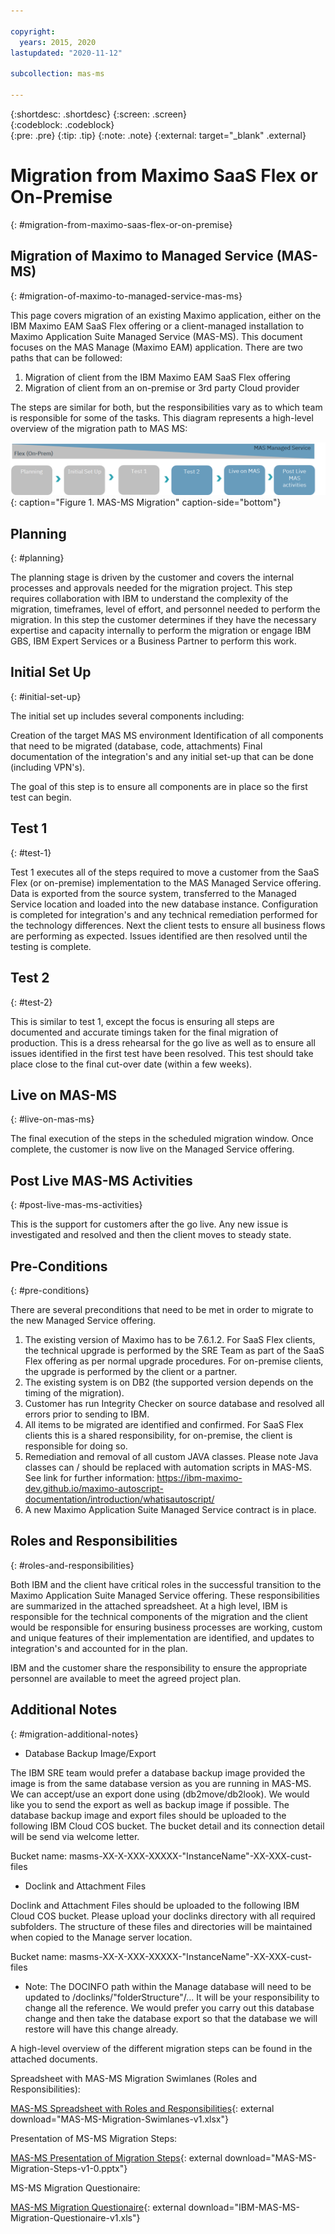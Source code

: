 ```yaml
---

copyright:
  years: 2015, 2020
lastupdated: "2020-11-12"

subcollection: mas-ms

---
```


{:shortdesc: .shortdesc}
{:screen: .screen}  
{:codeblock: .codeblock}  
{:pre: .pre}
{:tip: .tip}
{:note: .note}
{:external: target="_blank" .external}

# Migration from Maximo SaaS Flex or On-Premise
{: #migration-from-maximo-saas-flex-or-on-premise}

## Migration of Maximo to Managed Service (MAS-MS)
{: #migration-of-maximo-to-managed-service-mas-ms}

This page covers migration of an existing Maximo application, either on the IBM Maximo EAM SaaS Flex offering or a client-managed installation to Maximo Application Suite Managed Service (MAS-MS). This document focuses on the MAS Manage (Maximo EAM) application.  There are two paths that can be followed:

1. Migration of client from the IBM Maximo EAM SaaS Flex offering
2. Migration of client from an on-premise or 3rd party Cloud provider

The steps are similar for both, but the responsibilities vary as to which team is responsible for some of the tasks. This diagram represents a high-level overview of the migration path to MAS MS:

![MAS-MS-Migration](images/MAS-MS-Migration.png "MAS-MS-Migration"){: caption="Figure 1. MAS-MS Migration" caption-side="bottom"}

## Planning
{: #planning}

The planning stage is driven by the customer and covers the internal processes and approvals needed for the migration project.  This step requires collaboration with IBM to understand the complexity of the migration, timeframes, level of effort, and personnel needed to perform the migration.  In this step the customer determines if they have the necessary expertise and capacity internally to perform the migration or engage IBM GBS, IBM Expert Services or a Business Partner to perform this work.

## Initial Set Up
{: #initial-set-up}

The initial set up includes several components including:

Creation of the target MAS MS environment
Identification of all components that need to be migrated (database, code, attachments)
Final documentation of the integration's and any initial set-up that can be done (including VPN's). 

The goal of this step is to ensure all components are in place so the first test can begin. 

## Test 1
{: #test-1}

Test 1 executes all of the steps required to move a customer from the SaaS Flex (or on-premise) implementation to the MAS Managed Service offering.  Data is exported from the source system, transferred to the Managed Service location and loaded into the new database instance.  Configuration is completed for integration's and any technical remediation performed for the technology differences.  Next the client tests to ensure all business flows are performing as expected.  Issues identified are then resolved until the testing is complete.

## Test 2
{: #test-2}

This is similar to test 1, except the focus is ensuring all steps are documented and accurate timings taken for the final migration of production.  This is a dress rehearsal for the go live as well as to ensure all issues identified in the first test have been resolved.  This test should take place close to the final cut-over date (within a few weeks).

## Live on MAS-MS
{: #live-on-mas-ms}

The final execution of the steps in the scheduled migration window.  Once complete, the customer is now live on the Managed Service offering.

## Post Live MAS-MS Activities
{: #post-live-mas-ms-activities}

This is the support for customers after the go live.  Any new issue is investigated and resolved and then the client moves to steady state.

## Pre-Conditions
{: #pre-conditions}

There are several preconditions that need to be met in order to migrate to the new Managed Service offering.

1. The existing version of Maximo has to be 7.6.1.2. For SaaS Flex clients, the technical upgrade is performed by the SRE Team as part of the SaaS Flex offering as per normal upgrade procedures. For on-premise clients, the upgrade is performed by the client or a partner. 
2. The existing system is on DB2 (the supported version depends on the timing of the migration).
3. Customer has run Integrity Checker on source database and resolved all errors prior to sending to IBM.
4. All items to be migrated are identified and confirmed. For SaaS Flex clients this is a shared responsibility, for on-premise, the client is responsible for doing so.
5. Remediation and removal of all custom JAVA classes. Please note Java classes can / should be replaced with automation scripts in MAS-MS. See link for further information: https://ibm-maximo-dev.github.io/maximo-autoscript-documentation/introduction/whatisautoscript/
6. A new Maximo Application Suite Managed Service contract is in place.

## Roles and Responsibilities
{: #roles-and-responsibilities}

Both IBM and the client have critical roles in the successful transition to the Maximo Application Suite Managed Service offering. These responsibilities are summarized in the attached spreadsheet.  At a high level, IBM is responsible for the technical components of the migration and the client would be responsible for ensuring business processes are working, custom and unique features of their implementation are identified, and updates to integration's and accounted for in the plan.

IBM and the customer share the responsibility to ensure the appropriate personnel are available to meet the agreed project plan.

## Additional Notes
{: #migration-additional-notes}

* Database Backup Image/Export

The IBM SRE team would prefer a database backup image provided the image is from the same database version as you are running in MAS-MS.  We can accept/use an export done using (db2move/db2look). We would like you to send the export as well as backup image if possible.  The database backup image and export files should be uploaded to the following IBM Cloud COS bucket. The bucket detail and its connection detail will be send via welcome letter.

Bucket name: masms-XX-X-XXX-XXXXX-"InstanceName"-XX-XXX-cust-files
 
* Doclink and Attachment Files

Doclink and Attachment Files should be uploaded to the following IBM Cloud COS bucket. Please upload your doclinks directory with all required subfolders. The structure of these files and directories will be maintained when copied to the Manage server location.

Bucket name: masms-XX-X-XXX-XXXXX-"InstanceName"-XX-XXX-cust-files
 
* Note: The DOCINFO path within the Manage database will need to be updated to /doclinks/"folderStructure"/...  It will be your responsibility to change all the reference. We would prefer you carry out this database change and then take the database export so that the database we will restore will have this change already.

A high-level overview of the different migration steps can be found in the attached documents.

Spreadsheet with MAS-MS Migration Swimlanes (Roles and Responsibilities):

[MAS-MS Spreadsheet with Roles and Responsibilities](https://www.ibm.com/support/pages/system/files/inline-files/Swimlanes-v3.xlsx){: external download="MAS-MS-Migration-Swimlanes-v1.xlsx"}

Presentation of MS-MS Migration Steps:

[MAS-MS Presentation of Migration Steps](https://www.ibm.com/support/pages/system/files/inline-files/Migration%20to%20MAS%20MS%20v2.pptx){: external download="MAS-MS-Migration-Steps-v1-0.pptx"}

MS-MS Migration Questionaire:

[MAS-MS Migration Questionaire](https://www.ibm.com/support/pages/system/files/inline-files/IBM-MAS-MS-Migration-Questionaire-v1.xls){: external download="IBM-MAS-MS-Migration-Questionaire-v1.xls"}